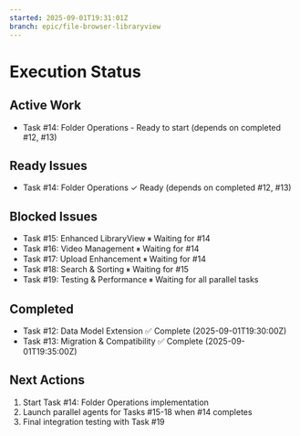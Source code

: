 ```yaml
---
started: 2025-09-01T19:31:01Z
branch: epic/file-browser-libraryview
---
```


# Execution Status

## Active Work
- Task #14: Folder Operations - Ready to start (depends on completed #12, #13)

## Ready Issues
- Task #14: Folder Operations ✓ Ready (depends on completed #12, #13)

## Blocked Issues  
- Task #15: Enhanced LibraryView ⏸ Waiting for #14
- Task #16: Video Management ⏸ Waiting for #14  
- Task #17: Upload Enhancement ⏸ Waiting for #14
- Task #18: Search & Sorting ⏸ Waiting for #15
- Task #19: Testing & Performance ⏸ Waiting for all parallel tasks

## Completed
- Task #12: Data Model Extension ✅ Complete (2025-09-01T19:30:00Z)
- Task #13: Migration & Compatibility ✅ Complete (2025-09-01T19:35:00Z)

## Next Actions
1. Start Task #14: Folder Operations implementation
2. Launch parallel agents for Tasks #15-18 when #14 completes
3. Final integration testing with Task #19